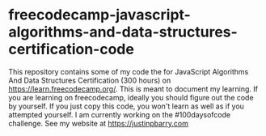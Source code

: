 # freecodecamp-javascript-algorithms-and-data-structures-certification-code
This repository contains some of my code the for JavaScript Algorithms And Data Structures Certification (300 hours) on https://learn.freecodecamp.org/. This is meant to document my learning. If you are learning on freecodecamp, ideally you should figure out the code by yourself. If you just copy this code, you won't learn as well as if you attempted yourself. I am currently working on the #100daysofcode challenge. See my website at https://justinpbarry.com
